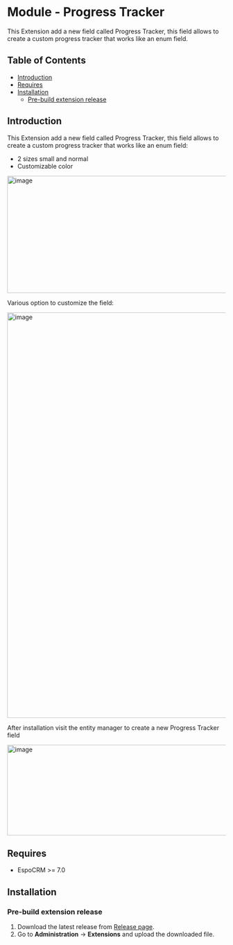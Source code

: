 # Module - Progress Tracker
This Extension add a new field called Progress Tracker, this field allows to create a custom progress tracker that works like an enum field.

## Table of Contents

* [Introduction](#introduction)
* [Requires](#requires)
* [Installation](#installation)
    * [Pre-build extension release](#pre-build-extension-release)

## Introduction

This Extension add a new field called Progress Tracker, this field allows to create a custom progress tracker that works like an enum field:

- 2 sizes small and normal
- Customizable color

<img width="693" height="270" alt="image" src="https://github.com/user-attachments/assets/7fe37331-767f-4604-8903-baf6332f962f" />

Various option to customize the field:

<img width="632" height="935" alt="image" src="https://github.com/user-attachments/assets/48d7fd98-1cca-44e3-a857-1c9aa5f78739" />


After installation visit the entity manager to create a new Progress Tracker field

<img width="1657" height="209" alt="image" src="https://github.com/user-attachments/assets/1fdd3d6b-9bf8-422a-a92b-3b0a07c3a393" />




## Requires

- EspoCRM >= 7.0


## Installation

### Pre-build extension release

1. Download the latest release from [Release page](https://github.com/Kharg/progress-tracker/releases/latest).
2. Go to **Administration** -> **Extensions** and upload the downloaded file.
